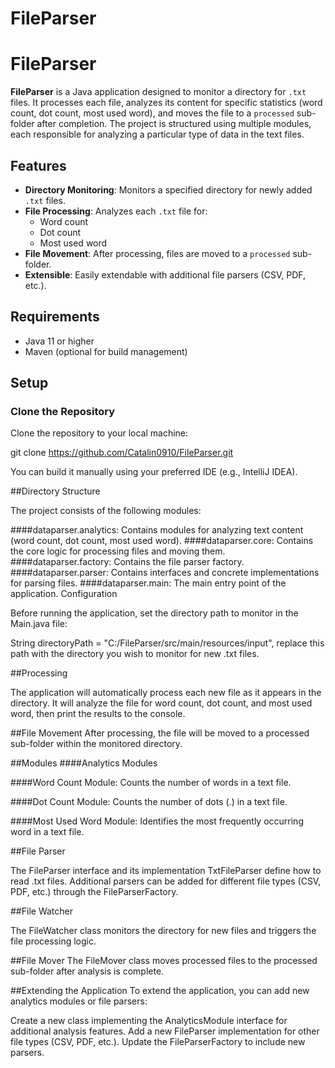 # FileParser
# FileParser

**FileParser** is a Java application designed to monitor a directory for `.txt` files. It processes each file, analyzes its content for specific statistics (word count, dot count, most used word), and moves the file to a `processed` sub-folder after completion. The project is structured using multiple modules, each responsible for analyzing a particular type of data in the text files.

## Features

- **Directory Monitoring**: Monitors a specified directory for newly added `.txt` files.
- **File Processing**: Analyzes each `.txt` file for:
    - Word count
    - Dot count
    - Most used word
- **File Movement**: After processing, files are moved to a `processed` sub-folder.
- **Extensible**: Easily extendable with additional file parsers (CSV, PDF, etc.).

## Requirements

- Java 11 or higher
- Maven (optional for build management)

## Setup

### Clone the Repository

Clone the repository to your local machine:

git clone https://github.com/Catalin0910/FileParser.git

You can build it manually using your preferred IDE (e.g., IntelliJ IDEA).

##Directory Structure

The project consists of the following modules:

####dataparser.analytics: Contains modules for analyzing text content (word count, dot count, most used word).
####dataparser.core: Contains the core logic for processing files and moving them.
####dataparser.factory: Contains the file parser factory.
####dataparser.parser: Contains interfaces and concrete implementations for parsing files.
####dataparser.main: The main entry point of the application.
Configuration

Before running the application, set the directory path to monitor in the Main.java file:

String directoryPath = "C:/FileParser/src/main/resources/input", replace this path with the directory you wish to monitor for new .txt files.

##Processing

The application will automatically process each new file as it appears in the directory. It will analyze the file for word count, dot count, and most used word, then print the results to the console.

##File Movement
After processing, the file will be moved to a processed sub-folder within the monitored directory.

##Modules
####Analytics Modules

####Word Count Module: Counts the number of words in a text file.

####Dot Count Module: Counts the number of dots (.) in a text file.

####Most Used Word Module: Identifies the most frequently occurring word in a text file.

##File Parser

The FileParser interface and its implementation TxtFileParser define how to read .txt files. Additional parsers can be added for different file types (CSV, PDF, etc.) through the FileParserFactory.

##File Watcher

The FileWatcher class monitors the directory for new files and triggers the file processing logic.

##File Mover
The FileMover class moves processed files to the processed sub-folder after analysis is complete.

##Extending the Application
To extend the application, you can add new analytics modules or file parsers:

Create a new class implementing the AnalyticsModule interface for additional analysis features.
Add a new FileParser implementation for other file types (CSV, PDF, etc.).
Update the FileParserFactory to include new parsers.

